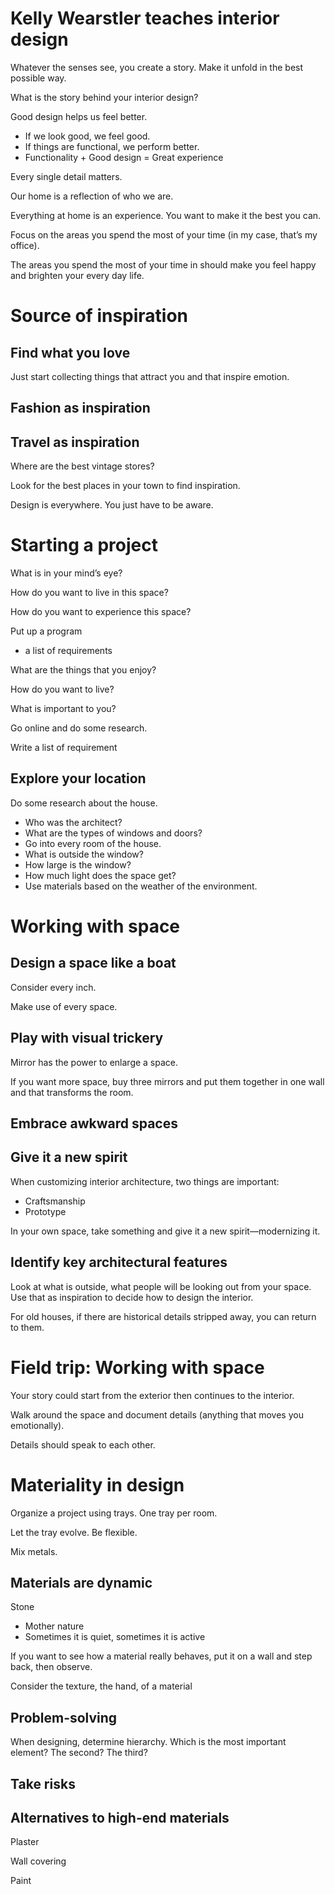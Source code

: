 # Kelly Wearstler teaches interior design

Whatever the senses see, you create a story. Make it unfold in the best possible way.

What is the story behind your interior design?

Good design helps us feel better.

- If we look good, we feel good.
- If things are functional, we perform better.
- Functionality + Good design = Great experience

Every single detail matters.

Our home is a reflection of who we are.

Everything at home is an experience. You want to make it the best you can.

Focus on the areas you spend the most of your time (in my case, that’s my office).

The areas you spend the most of your time in should make you feel happy and brighten your every day life.

# Source of inspiration

## Find what you love

Just start collecting things that attract you and that inspire emotion.

## Fashion as inspiration

## Travel as inspiration

Where are the best vintage stores?

Look for the best places in your town to find inspiration.

Design is everywhere. You just have to be aware.

# Starting a project

What is in your mind’s eye?

How do you want to live in this space?

How do you want to experience this space?

Put up a program

- a list of requirements

What are the things that you enjoy?

How do you want to live?

What is important to you?

Go online and do some research.

Write a list of requirement

## Explore your location

Do some research about the house.

- Who was the architect?
- What are the types of windows and doors?
- Go into every room of the house.
- What is outside the window?
- How large is the window?
- How much light does the space get?
- Use materials based on the weather of the environment.

# Working with space

## Design a space like a boat

Consider every inch.

Make use of every space.

## Play with visual trickery

Mirror has the power to enlarge a space.

If you want more space, buy three mirrors and put them together in one wall and that transforms the room.

## Embrace awkward spaces

## Give it a new spirit

When customizing interior architecture, two things are important:

- Craftsmanship
- Prototype

In your own space, take something and give it a new spirit—modernizing it.

## Identify key architectural features

Look at what is outside, what people will be looking out from your space. Use that as inspiration to decide how to design the interior.

For old houses, if there are historical details stripped away, you can return to them.

# Field trip: Working with space

Your story could start from the exterior then continues to the interior.

Walk around the space and document details (anything that moves you emotionally).

Details should speak to each other.

# Materiality in design

Organize a project using trays. One tray per room.

Let the tray evolve. Be flexible.

Mix metals.

## Materials are dynamic

Stone

- Mother nature
- Sometimes it is quiet, sometimes it is active

If you want to see how a material really behaves, put it on a wall and step back, then observe.

Consider the texture, the hand, of a material

## Problem-solving

When designing, determine hierarchy. Which is the most important element? The second? The third?

## Take risks

## Alternatives to high-end materials

Plaster

Wall covering

Paint

​

